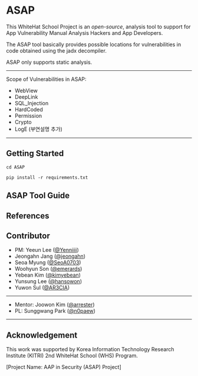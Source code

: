 # ASAP
This WhiteHat School Project is an *open-source*, analysis tool to support for App Vulnerability Manual Analysis Hackers and App Developers.  

The ASAP tool basically provides possible locations for vulnerabilities in code obtained using the jadx decompiler. 

ASAP only supports static analysis. 


---
Scope of Vulnerabilities in ASAP: 
   + WebView
   + DeepLink
   + SQL_Injection
   + HardCoded
   + Permission
   + Crypto
   + LogE (부연설명 추가)
---



## Getting Started

```
cd ASAP
```

```
pip install -r requirements.txt
```

## ASAP Tool Guide


## References

## Contributor
+ PM: Yeeun Lee ([@Yenniiii](https://github.com/Yenniiii))
+ Jeongahn Jang ([@jeongahn](https://github.com/jeongahn))
+ Seoa Myung ([@SeoA0703](https://github.com/SeoA0703))
+ Woohyun Son ([@emerards](https://github.com/emerards))
+ Yebean Kim ([@kimyebean](https://github.com/kimyebean))
+ Yunsung Lee ([@hansowon](https://github.com/hansowon))
+ Yuwon Sul ([@AR3CIA](https://github.com/AR3CIA))

---
+ Mentor: Joowon Kim ([@arrester](https://github.com/arrester))
+ PL: Sunggwang Park ([@n0paew](https://github.com/n0paew))
---

## Acknowledgement
This work was supported by Korea Information Technology Research Institute (KITRI) 2nd WhiteHat School (WHS) Program.

[Project Name: AAP in Security (ASAP) Project]
